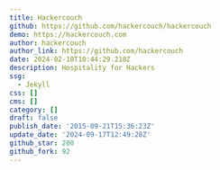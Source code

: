 ```yaml
---
title: Hackercouch
github: https://github.com/hackercouch/hackercouch
demo: https://hackercouch.com
author: hackercouch
author_link: https://github.com/hackercouch
date: 2024-02-18T10:44:29.218Z
description: Hospitality for Hackers
ssg:
  - Jekyll
css: []
cms: []
category: []
draft: false
publish_date: '2015-09-21T15:36:23Z'
update_date: '2024-09-17T12:49:28Z'
github_star: 200
github_fork: 92
---
```

